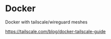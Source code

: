 
# Docker

Docker with tailscale/wireguard meshes

https://tailscale.com/blog/docker-tailscale-guide

